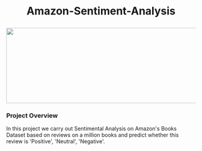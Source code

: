 # <p align = 'center'>Amazon-Sentiment-Analysis</p>

<p align = 'center'><img width="600" img height="200" src = https://github.com/siddh30/Amazon-Sentiment-Analysis/blob/master/logo.png </p>
  
### Project Overview
In this project we carry out Sentimental Analysis on Amazon's Books Dataset based on reviews on a million books and predict whether this review is 'Positive', 'Neutral', 'Negative'.

